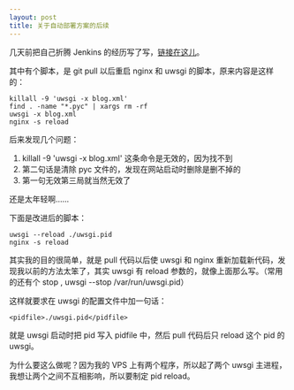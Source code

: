 ```yaml
---
layout: post
title: 关于自动部署方案的后续
---
```

几天前把自己折腾 Jenkins 的经历写了写，[链接在这儿][1]。

其中有个脚本，是 git pull 以后重启 nginx 和 uwsgi 的脚本，原来内容是这样的：

    killall -9 'uwsgi -x blog.xml'
    find . -name "*.pyc" | xargs rm -rf
    uwsgi -x blog.xml
    nginx -s reload
    

后来发现几个问题：

1.  killall -9 'uwsgi -x blog.xml' 这条命令是无效的，因为找不到 
2.  第二句话是清除 pyc 文件的，发现在网站启动时删除是删不掉的
3.  第一句无效第三局就当然无效了

还是太年轻啊……

下面是改进后的脚本：

    uwsgi --reload ./uwsgi.pid
    nginx -s reload
    

其实我的目的很简单，就是 pull 代码以后使 uwsgi 和 nginx 重新加载新代码，发现我以前的方法太笨了，其实 uwsgi 有 reload 参数的，就像上面那么写。（常用的还有个 stop , uwsgi --stop /var/run/uwsgi.pid）

这样就要求在 uwsgi 的配置文件中加一句话：

    <pidfile>./uwsgi.pid</pidfile>
    

就是 uwsgi 启动时把 pid 写入 pidfile 中，然后 pull 代码后只 reload 这个 pid 的uwsgi。

为什么要这么做呢？因为我的 VPS 上有两个程序，所以起了两个 uwsgi 主进程，我想让两个之间不互相影响，所以要制定 pid reload。

 [1]: http://tonghs.com/2013/11/12/Python-持续集成方案/
